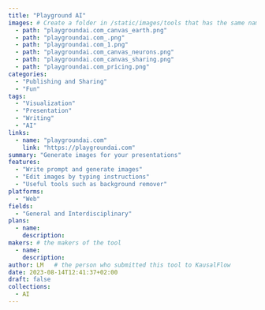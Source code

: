 ```yaml
---
title: "Playground AI"
images: # Create a folder in /static/images/tools that has the same name as this current markdown file and place the images there. We only need the file name here. If this is not clear, please refer to existing tools as references.
  - path: "playgroundai.com_canvas_earth.png"
  - path: "playgroundai.com_.png"
  - path: "playgroundai.com_1.png"
  - path: "playgroundai.com_canvas_neurons.png"
  - path: "playgroundai.com_canvas_sharing.png"
  - path: "playgroundai.com_pricing.png"
categories:
  - "Publishing and Sharing"
  - "Fun"
tags:
  - "Visualization"
  - "Presentation"
  - "Writing"
  - "AI"
links:
  - name: "playgroundai.com"
    link: "https://playgroundai.com"
summary: "Generate images for your presentations"
features:
  - "Write prompt and generate images"
  - "Edit images by typing instructions"
  - "Useful tools such as background remover"
platforms:
  - "Web"
fields:
  - "General and Interdisciplinary"
plans:
  - name:
    description:
makers: # the makers of the tool
  - name:
    description:
author: LM   # the person who submitted this tool to KausalFlow
date: 2023-08-14T12:41:37+02:00
draft: false
collections:
  - AI
---
```

